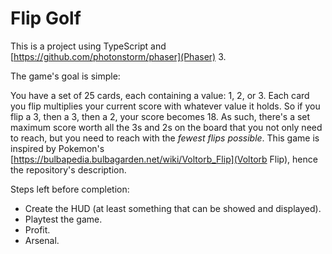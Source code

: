 # Flip Golf

This is a project using TypeScript and [https://github.com/photonstorm/phaser](Phaser) 3.

The game's goal is simple:

You have a set of 25 cards, each containing a value: 1, 2, or 3. Each card you flip multiplies your current score with whatever value it holds. So if you flip a 3, then a 3, then a 2, your score becomes 18. As such, there's a set maximum score worth all the 3s and 2s on the board that you not only need to reach, but you need to reach with the *fewest flips possible*. This game is inspired by Pokemon's [https://bulbapedia.bulbagarden.net/wiki/Voltorb_Flip](Voltorb Flip), hence the repository's description.

Steps left before completion:
* Create the HUD (at least something that can be showed and displayed).
* Playtest the game.
* Profit.
* Arsenal.
